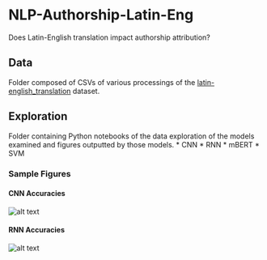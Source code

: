 # NLP-Authorship-Latin-Eng
Does Latin-English translation impact authorship attribution?

## Data
Folder composed of CSVs of various processings of the [latin-english_translation](https://huggingface.co/datasets/grosenthal/latin_english_translation) dataset.

## Exploration
Folder containing Python notebooks of the data exploration of the models examined and figures outputted by those models. 
    * CNN
    * RNN
    * mBERT
    * SVM

### Sample Figures
#### CNN Accuracies
![alt text](https://github.com/sghassemlou/NLP-Authorship-Latin-Eng/blob/main/Exploration/CNNAcc.png?raw=true "CNN Accuracies")
#### RNN Accuracies
![alt text](https://github.com/sghassemlou/NLP-Authorship-Latin-Eng/blob/main/Exploration/RNNacc.png?raw=true "RNN Accuracies")
